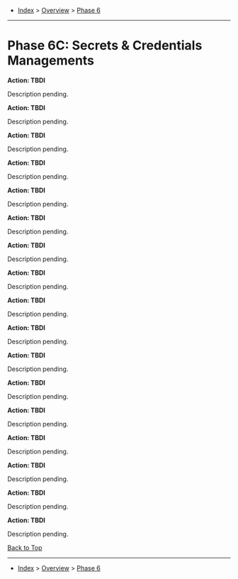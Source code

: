 <a id="top"></a>

- [Index](../index.md) > [Overview](overview.md) > [Phase 6](phase_06.md)

---

<a id="actions"></a>

# Phase 6C: Secrets & Credentials Managements

<a id="6c-action-01"></a>

**Action: TBDI**

Description pending.

<a id="6c-action-02"></a>

**Action: TBDI**

Description pending.

<a id="6c-action-03"></a>

**Action: TBDI**

Description pending.

<a id="6c-action-04"></a>

**Action: TBDI**

Description pending.

<a id="6c-action-05"></a>

**Action: TBDI**

Description pending.

<a id="6c-action-06"></a>

**Action: TBDI**

Description pending.

<a id="6c-action-07"></a>

**Action: TBDI**

Description pending.

<a id="6c-action-08"></a>

**Action: TBDI**

Description pending.

<a id="6c-action-09"></a>

**Action: TBDI**

Description pending.

<a id="6c-action-10"></a>

**Action: TBDI**

Description pending.

<a id="6c-action-11"></a>

**Action: TBDI**

Description pending.

<a id="6c-action-12"></a>

**Action: TBDI**

Description pending.

<a id="6c-action-13"></a>

**Action: TBDI**

Description pending.

<a id="6c-action-14"></a>

**Action: TBDI**

Description pending.

<a id="6c-action-15"></a>

**Action: TBDI**

Description pending.

<a id="6c-action-16"></a>

**Action: TBDI**

Description pending.

<a id="6c-action-17"></a>

**Action: TBDI**

Description pending.

<a class="inline-navlink-page-top" href="#actions">Back to Top</a>

---

- [Index](../index.md) > [Overview](overview.md) > [Phase 6](phase_06.md)
